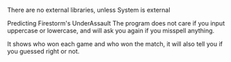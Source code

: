 <!-- 4/8/25 -->

There are no external libraries, unless System is external

Predicting Firestorm's UnderAssault
The program does not care if you input uppercase or lowercase, and will ask you again if you misspell anything.

It shows who won each game and who won the match, it will also tell you if you guessed right or not.